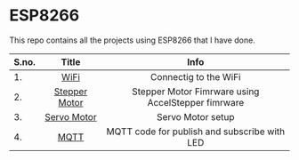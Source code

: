 # ESP8266

This repo contains all the projects using ESP8266 that I have done.


| S.no. | Title | Info |
| :--- | :---: | :----: | 
|1. | [WiFi](https://github.com/Metabix/ESP8266/tree/main/WiFi/src) | Connectig to the WiFi |
|2. | [Stepper Motor](https://github.com/Metabix/ESP8266/tree/main/Steppermotor/src) | Stepper Motor Fimrware using AccelStepper fimrware |
|3. | [Servo Motor ](https://github.com/Metabix/ESP8266/tree/main/Servomotor/src) | Servo Motor setup | 
|4. | [MQTT](https://github.com/Metabix/ESP8266/tree/main/MQTT/src) | MQTT code for publish and subscribe with LED | 